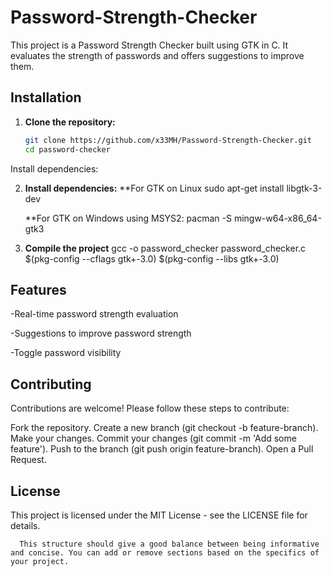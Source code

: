 # Password-Strength-Checker

This project is a Password Strength Checker built using GTK in C. It evaluates the strength of passwords and offers suggestions to improve them.

## Installation

1. **Clone the repository:**
   ```bash
   git clone https://github.com/x33MH/Password-Strength-Checker.git
   cd password-checker
Install dependencies:

2. **Install dependencies:**
   **For GTK on Linux
      sudo apt-get install libgtk-3-dev

   **For GTK on Windows using MSYS2:
      pacman -S mingw-w64-x86_64-gtk3

3. **Compile the project**
      gcc -o password_checker password_checker.c $(pkg-config --cflags gtk+-3.0) $(pkg-config --libs gtk+-3.0)


## Features

   -Real-time password strength evaluation
   
   -Suggestions to improve password strength
   
   -Toggle password visibility
   
## Contributing
   Contributions are welcome! Please follow these steps to contribute:

   Fork the repository.
   Create a new branch (git checkout -b feature-branch).
   Make your changes.
   Commit your changes (git commit -m 'Add some feature').
   Push to the branch (git push origin feature-branch).
   Open a Pull Request.

## License
   This project is licensed under the MIT License - see the LICENSE file for details.

   
      This structure should give a good balance between being informative and concise. You can add or remove sections based on the specifics of your project.
